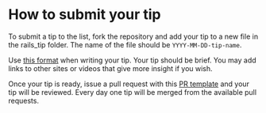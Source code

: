 # How to submit your tip

To submit a tip to the list, fork the repository and add your tip to a new file in the rails_tip folder.  The name of the file should be `YYYY-MM-DD-tip-name`.

Use [this format](https://github.com/logeshmallow/rails_tips/blob/master/tip_template.md) when writing your tip. Your tip should be brief. You may add links to other sites or videos that give more insight if you wish.

Once your tip is ready, issue a pull request with this [PR template](https://github.com/logeshmallow/rails_tips/blob/master/git_template.md) and your tip will be reviewed. Every day one tip will be merged from the available pull requests.
